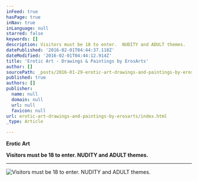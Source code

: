 ```yaml
---
inFeed: true
hasPage: true
inNav: true
inLanguage: null
starred: false
keywords: []
description: Visitors must be 18 to enter.  NUDITY and ADULT themes.
datePublished: '2016-02-01T04:44:37.118Z'
dateModified: '2016-02-01T04:44:12.914Z'
title: 'Erotic Art - Drawings & Paintings by ErosArts'
author: []
sourcePath: _posts/2016-01-29-erotic-art-drawings-and-paintings-by-erosarts.md
published: true
authors: []
publisher:
  name: null
  domain: null
  url: null
  favicon: null
url: erotic-art-drawings-and-paintings-by-erosarts/index.html
_type: Article

---
```

**Erotic Art**

**Visitors must be 18 to enter.  NUDITY and ADULT themes.**

****
![Visitors must be 18 to enter.  NUDITY and ADULT themes.](https://s3-us-west-2.amazonaws.com/the-grid-img/p/65b4083938bbd513377309eace585d6bf1090c9a.jpg)